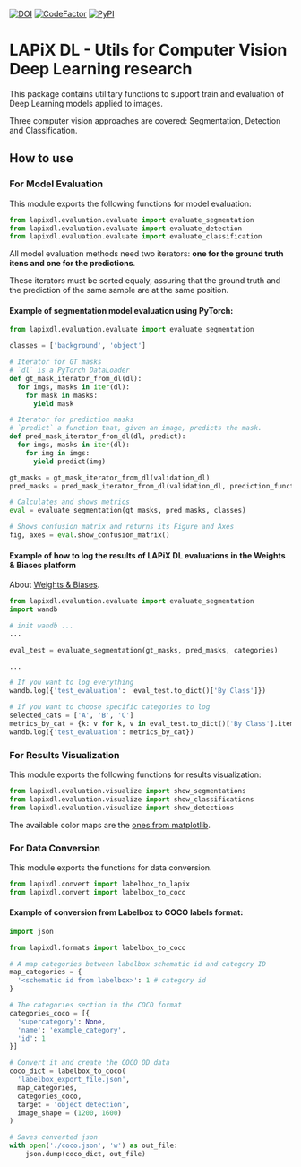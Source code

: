 [![DOI](https://zenodo.org/badge/306032350.svg)](https://zenodo.org/badge/latestdoi/306032350) [![CodeFactor](https://www.codefactor.io/repository/github/lapix-ufsc/lapixdl/badge)](https://www.codefactor.io/repository/github/lapix-ufsc/lapixdl) [![PyPI](https://img.shields.io/pypi/v/lapixdl?color=blue&label=pypi%20version)](https://pypi.org/project/lapixdl/)


# LAPiX DL - Utils for Computer Vision Deep Learning research

This package contains utilitary functions to support train and evaluation of Deep Learning models applied to images.

Three computer vision approaches are covered: Segmentation, Detection and Classification.

## How to use

### For Model Evaluation

This module exports the following functions for model evaluation:
```python
from lapixdl.evaluation.evaluate import evaluate_segmentation
from lapixdl.evaluation.evaluate import evaluate_detection
from lapixdl.evaluation.evaluate import evaluate_classification
```

All model evaluation methods need two iterators: **one for the ground truth itens and one for the predictions**.

These iterators must be sorted equaly, assuring that the ground truth and the prediction of the same sample are at the same position.

#### Example of segmentation model evaluation using **PyTorch**:

```python
from lapixdl.evaluation.evaluate import evaluate_segmentation

classes = ['background', 'object']

# Iterator for GT masks
# `dl` is a PyTorch DataLoader
def gt_mask_iterator_from_dl(dl):
  for imgs, masks in iter(dl):
    for mask in masks:
      yield mask

# Iterator for prediction masks
# `predict` a function that, given an image, predicts the mask.
def pred_mask_iterator_from_dl(dl, predict):
  for imgs, masks in iter(dl):
    for img in imgs:
      yield predict(img)

gt_masks = gt_mask_iterator_from_dl(validation_dl)
pred_masks = pred_mask_iterator_from_dl(validation_dl, prediction_function)

# Calculates and shows metrics
eval = evaluate_segmentation(gt_masks, pred_masks, classes)

# Shows confusion matrix and returns its Figure and Axes
fig, axes = eval.show_confusion_matrix()
```
#### Example of how to log the results of LAPiX DL evaluations in the Weights & Biases platform
About [Weights & Biases](https://docs.wandb.ai/).

```python
from lapixdl.evaluation.evaluate import evaluate_segmentation
import wandb

# init wandb ...
...

eval_test = evaluate_segmentation(gt_masks, pred_masks, categories)

...

# If you want to log everything
wandb.log({'test_evaluation':  eval_test.to_dict()['By Class']})

# If you want to choose specific categories to log
selected_cats = ['A', 'B', 'C']
metrics_by_cat = {k: v for k, v in eval_test.to_dict()['By Class'].items() if k in selected_cats}
wandb.log({'test_evaluation': metrics_by_cat})
```

### For Results Visualization

This module exports the following functions for results visualization:
```python
from lapixdl.evaluation.visualize import show_segmentations
from lapixdl.evaluation.visualize import show_classifications
from lapixdl.evaluation.visualize import show_detections
```

The available color maps are the [ones from matplotlib](https://matplotlib.org/3.1.1/gallery/color/colormap_reference.html).

### For Data Conversion
This module exports the functions for data conversion.
```python
from lapixdl.convert import labelbox_to_lapix
from lapixdl.convert import labelbox_to_coco
```

#### Example of conversion from **Labelbox** to **COCO** labels format:

```python
import json

from lapixdl.formats import labelbox_to_coco

# A map categories between labelbox schematic id and category ID
map_categories = {
  '<schematic id from labelbox>': 1 # category id
}

# The categories section in the COCO format
categories_coco = [{
  'supercategory': None,
  'name': 'example_category',
  'id': 1
}]

# Convert it and create the COCO OD data
coco_dict = labelbox_to_coco(
  'labelbox_export_file.json',
  map_categories,
  categories_coco,
  target = 'object detection',
  image_shape = (1200, 1600)
)

# Saves converted json
with open('./coco.json', 'w') as out_file:
    json.dump(coco_dict, out_file)
```
